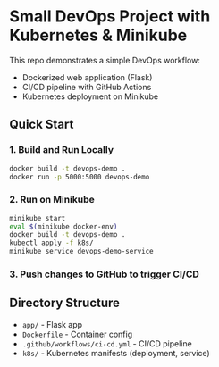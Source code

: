 # Small DevOps Project with Kubernetes & Minikube

This repo demonstrates a simple DevOps workflow:
- Dockerized web application (Flask)
- CI/CD pipeline with GitHub Actions
- Kubernetes deployment on Minikube

## Quick Start

### 1. Build and Run Locally
```bash
docker build -t devops-demo .
docker run -p 5000:5000 devops-demo
```

### 2. Run on Minikube
```bash
minikube start
eval $(minikube docker-env)
docker build -t devops-demo .
kubectl apply -f k8s/
minikube service devops-demo-service
```

### 3. Push changes to GitHub to trigger CI/CD

## Directory Structure

- `app/` - Flask app
- `Dockerfile` - Container config
- `.github/workflows/ci-cd.yml` - CI/CD pipeline
- `k8s/` - Kubernetes manifests (deployment, service)
